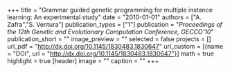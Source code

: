 +++
title = "Grammar guided genetic programming for multiple instance learning: An experimental study"
date = "2010-01-01"
authors = ["A. Zafra","S. Ventura"]
publication_types = ["1"]
publication = "_Proceedings of the 12th Genetic and Evolutionary Computation Conference, GECCO'10_"
publication_short = ""
image_preview = ""
selected = false
projects = []
url_pdf = "http://dx.doi.org/10.1145/1830483.1830647"
url_custom = [{name = "DOI", url = "http://dx.doi.org/10.1145/1830483.1830647"}]
math = true
highlight = true
[header]
image = ""
caption = ""
+++

